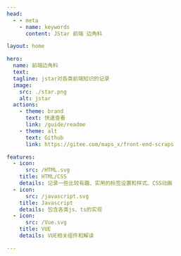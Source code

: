```yaml
---
head:
  - - meta
    - name: keywords
      content: JStar 前端 边角料

layout: home

hero:
  name: 前端边角料
  text: 
  tagline: jstar对各类前端知识的记录
  image:
    src: ./star.png
    alt: jstar
  actions:
    - theme: brand
      text: 快速查看
      link: /guide/readme
    - theme: alt
      text: Github
      link: https://gitee.com/maps_x/front-end-scraps

features:
  - icon: 
      src: /HTML.svg
    title: HTML/CSS
    details: 记录一些比较有趣、实用的标签设置和样式、CSS动画
  - icon:
      src: /javascript.svg
    title: Javascript
    details: 包含各类js、ts的实现
  - icon:
      src: /Vue.svg
    title: VUE
    details: VUE相关组件和解读

---
```

